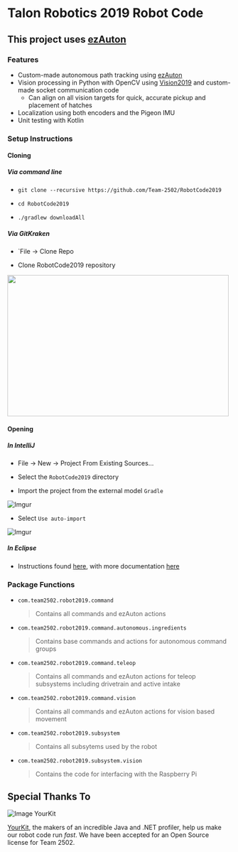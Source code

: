 # Talon Robotics 2019 Robot Code

This project uses [ezAuton](https://github.com/ezAuton/ezAuton)
----

### Features

- Custom-made autonomous path tracking using [ezAuton](https://github.com/ezAuton/ezAuton)
- Vision processing in Python with OpenCV using [Vision2019](https://github.com/Team-2502/Vision2019)
  and custom-made socket communication code
    - Can align on all vision targets for quick, accurate pickup and placement of hatches
- Localization using both encoders and the Pigeon IMU
- Unit testing with Kotlin

### Setup Instructions

#### Cloning
##### Via command line

- `git clone --recursive https://github.com/Team-2502/RobotCode2019`

- `cd RobotCode2019`

- `./gradlew downloadAll`
 
##### Via GitKraken
 
 - `File -> Clone Repo
 
 - Clone RobotCode2019 repository

 <img src="https://i.imgur.com/BN0kRNt.jpg" width="498" height="318" />

#### Opening

##### In IntelliJ 
 
 - File -> New -> Project From Existing Sources...
 
 - Select the `RobotCode2019` directory
 
 - Import the project from the external model `Gradle`
 
  ![Imgur](https://i.imgur.com/qPqQpUv.jpg?1)
 
 - Select `Use auto-import`
 
  ![Imgur](https://i.imgur.com/eQeEA97.jpg)
  
##### In Eclipse
 
 - Instructions found [here](http://lmgtfy.com/?q=how+to+install+intellij),
  with more documentation [here](https://www.scientificamerican.com/article/the-science-of-irrational/)
  

### Package Functions
- `com.team2502.robot2019.command`
  > Contains all commands and ezAuton actions
  
- `com.team2502.robot2019.command.autonomous.ingredients`
  > Contains base commands and actions for autonomous command groups
  
- `com.team2502.robot2019.command.teleop`
  > Contains all commands and ezAuton actions for teleop subsystems including drivetrain and active intake
  
- `com.team2502.robot2019.command.vision`
   > Contains all commands and ezAuton actions for vision based movement
   
- `com.team2502.robot2019.subsystem`
  > Contains all subsytems used by the robot
  
- `com.team2502.robot2019.subsystem.vision`
  > Contains the code for interfacing with the Raspberry Pi

## Special Thanks To
![Image YourKit](https://jitsi.org/wp-content/uploads/2017/01/logo-yourkit.png)

[YourKit](http://www.yourkit.com/), the makers of an incredible Java and .NET profiler, help us make our robot code run _fast_. We have been accepted for an Open Source license for Team 2502. 
